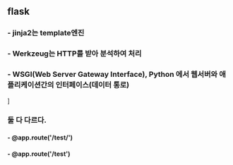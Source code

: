 ## flask

### - jinja2는 template엔진
### - Werkzeug는 HTTP를 받아 분석하여 처리
### - WSGI(Web Server Gateway Interface), Python 에서 웹서버와 애플리케이션간의 인터페이스(데이터 통로) 
]

### 둘 다 다르다.
#### - @app.route('/test/')
#### - @app.route('/test')